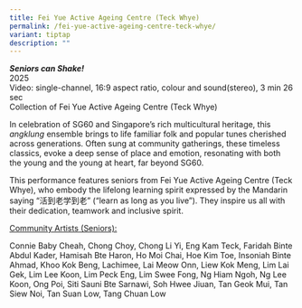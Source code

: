 ```yaml
---
title: Fei Yue Active Ageing Centre (Teck Whye)
permalink: /fei-yue-active-ageing-centre-teck-whye/
variant: tiptap
description: ""
---
```

<p><strong><em>Seniors can Shake!</em></strong>
<br>2025
<br>Video: single-channel, 16:9 aspect ratio, colour and sound(stereo), 3
min 26 sec
<br>Collection of Fei Yue Active Ageing Centre (Teck Whye)</p>
<p>In celebration of SG60 and Singapore’s rich multicultural heritage, this <em>angklung</em> ensemble
brings to life familiar folk and popular tunes cherished across generations.
Often sung at community gatherings, these timeless classics, evoke a deep
sense of place and emotion, resonating with both the young and the young
at heart, far beyond SG60.</p>
<p>This performance features seniors from Fei Yue Active Ageing Centre (Teck
Whye), who embody the lifelong learning spirit expressed by the Mandarin
saying “活到老学到老” (“learn as long as you live”). They inspire us all with
their dedication, teamwork and inclusive spirit.</p>
<p><u>Community Artists (Seniors):</u>
</p>
<p>Connie Baby Cheah, Chong Choy, Chong Li Yi, Eng Kam Teck, Faridah Binte
Abdul Kader, Hamisah Bte Haron, Ho Moi Chai, Hoe Kim Toe, Insoniah Binte
Ahmad, Khoo Kok Beng, Lachimee, Lai Meow Onn, Liew Kok Meng, Lim Lai Gek,
Lim Lee Koon, Lim Peck Eng, Lim Swee Fong, Ng Hiam Ngoh, Ng Lee Koon, Ong
Poi, Siti Sauni Bte Sarnawi, Soh Hwee Jiuan, Tan Geok Mui, Tan Siew Noi,
Tan Suan Low, Tang Chuan Low</p>
<p></p>